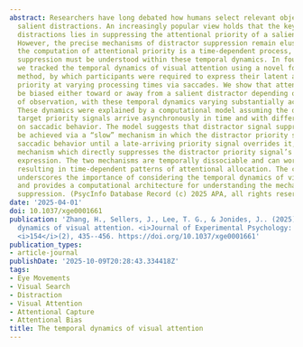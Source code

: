 ```yaml
---
abstract: Researchers have long debated how humans select relevant objects amid physically
  salient distractions. An increasingly popular view holds that the key to avoiding
  distractions lies in suppressing the attentional priority of a salient distractor.
  However, the precise mechanisms of distractor suppression remain elusive. Because
  the computation of attentional priority is a time-dependent process, distractor
  suppression must be understood within these temporal dynamics. In four experiments,
  we tracked the temporal dynamics of visual attention using a novel forced-response
  method, by which participants were required to express their latent attentional
  priority at varying processing times via saccades. We show that attention could
  be biased either toward or away from a salient distractor depending on the timing
  of observation, with these temporal dynamics varying substantially across experiments.
  These dynamics were explained by a computational model assuming the distractor and
  target priority signals arrive asynchronously in time and with different influences
  on saccadic behavior. The model suggests that distractor signal suppression can
  be achieved via a “slow” mechanism in which the distractor priority signal dictates
  saccadic behavior until a late-arriving priority signal overrides it, or a “fast”
  mechanism which directly suppresses the distractor priority signal’s behavioral
  expression. The two mechanisms are temporally dissociable and can work collaboratively,
  resulting in time-dependent patterns of attentional allocation. The current work
  underscores the importance of considering the temporal dynamics of visual attention
  and provides a computational architecture for understanding the mechanisms of distractor
  suppression. (PsycInfo Database Record (c) 2025 APA, all rights reserved)
date: '2025-04-01'
doi: 10.1037/xge0001661
publication: 'Zhang, H., Sellers, J., Lee, T. G., & Jonides, J.. (2025). The temporal
  dynamics of visual attention. <i>Journal of Experimental Psychology: General</i>,
  <i>154</i>(2), 435--456. https://doi.org/10.1037/xge0001661'
publication_types:
- article-journal
publishDate: '2025-10-09T20:28:43.334418Z'
tags:
- Eye Movements
- Visual Search
- Distraction
- Visual Attention
- Attentional Capture
- Attentional Bias
title: The temporal dynamics of visual attention
---
```

